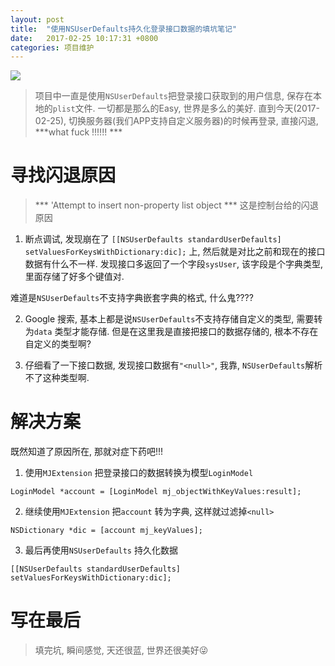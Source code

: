 ```yaml
---
layout: post
title:  "使用NSUserDefaults持久化登录接口数据的填坑笔记"
date:   2017-02-25 10:17:31 +0800
categories: 项目维护
---
```

![](http://upload-images.jianshu.io/upload_images/3538284-32793e09e7e124d5.jpg?imageMogr2/auto-orient/strip%7CimageView2/2/w/1240)

> 项目中一直是使用`NSUserDefaults`把登录接口获取到的用户信息, 保存在本地的`plist`文件. 一切都是那么的Easy, 世界是多么的美好. 直到今天(2017-02-25), 切换服务器(我们APP支持自定义服务器)的时候再登录, 直接闪退, ***what fuck !!!!!! ***

# 寻找闪退原因

> *** 'Attempt to insert non-property list object ***
这是控制台给的闪退原因

1. 断点调试, 发现崩在了 `[[NSUserDefaults standardUserDefaults] setValuesForKeysWithDictionary:dic];` 上, 然后就是对比之前和现在的接口数据有什么不一样. 发现接口多返回了一个字段`sysUser`, 该字段是个字典类型, 里面存储了好多个键值对.

  难道是`NSUserDefaults`不支持字典嵌套字典的格式, 什么鬼????

2. Google 搜索, 基本上都是说`NSUserDefaults`不支持存储自定义的类型, 需要转为`data` 类型才能存储. 但是在这里我是直接把接口的数据存储的, 根本不存在自定义的类型啊?

3. 仔细看了一下接口数据, 发现接口数据有`"<null>"`, 我靠, `NSUserDefaults`解析不了这种类型啊. 

# 解决方案
既然知道了原因所在, 那就对症下药吧!!!

1. 使用`MJExtension` 把登录接口的数据转换为模型`LoginModel`
```
LoginModel *account = [LoginModel mj_objectWithKeyValues:result];
```

2. 继续使用`MJExtension` 把`account` 转为字典, 这样就过滤掉`<null>`
```
NSDictionary *dic = [account mj_keyValues];
```
3. 最后再使用`NSUserDefaults` 持久化数据
```
[[NSUserDefaults standardUserDefaults] setValuesForKeysWithDictionary:dic];
```

# 写在最后
> 填完坑, 瞬间感觉, 天还很蓝, 世界还很美好😜

[jekyll-docs]: https://jekyllrb.com/docs/home
[jekyll-gh]:   https://github.com/jekyll/jekyll
[jekyll-talk]: https://talk.jekyllrb.com/


